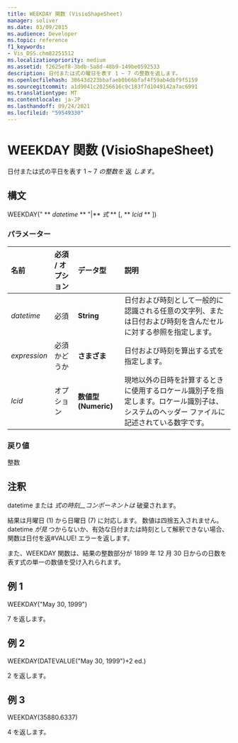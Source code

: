 ```yaml
---
title: WEEKDAY 関数 (VisioShapeSheet)
manager: soliver
ms.date: 03/09/2015
ms.audience: Developer
ms.topic: reference
f1_keywords:
- Vis_DSS.chm82251512
ms.localizationpriority: medium
ms.assetid: f2625ef8-3bdb-5a8d-48b9-149be0592533
description: 日付または式の曜日を表す 1 ~ 7 の整数を返します。
ms.openlocfilehash: 38643d223bbafaeb0b66bfaf4f59ab4dbf9f5159
ms.sourcegitcommit: a1d9041c20256616c9c183f7d1049142a7ac6991
ms.translationtype: MT
ms.contentlocale: ja-JP
ms.lasthandoff: 09/24/2021
ms.locfileid: "59549330"
---
```

# <a name="weekday-function-visioshapesheet"></a>WEEKDAY 関数 (VisioShapeSheet)

日付または式の平日を表す 1 ~ 7  _の整数を_ 返  _します_。
  
## <a name="syntax"></a>構文

WEEKDAY(" ** *datetime* ** "|** *式* ** [, ** *lcid* ** ]) 
  
### <a name="parameters"></a>パラメーター

|**名前**|**必須 / オプション**|**データ型**|**説明**|
|:-----|:-----|:-----|:-----|
| _datetime_ <br/> |必須  <br/> |**String** <br/> | 日付および時刻として一般的に認識される任意の文字列、または日付および時刻を含んだセルに対する参照を指定します。  <br/> |
| _expression_ <br/> |必須かどうか  <br/> |**さまざま** <br/> |日付および時刻を算出する式を指定します。  <br/> |
| _lcid_ <br/> |オプション  <br/> |**数値型 (Numeric)** <br/> |現地以外の日時を計算するときに使用するロケール識別子を指定します。ロケール識別子は、システムのヘッダー ファイルに記述されている数字です。  <br/> |
   
### <a name="return-value"></a>戻り値

整数
  
## <a name="remarks"></a>注釈

datetime または _式の時刻__コンポーネントは_ 破棄されます。 
  
結果は月曜日 (1) から日曜日 (7) に対応します。 数値は四捨五入されません。 datetime  _が見_ つからないか、有効な日付または時刻として解釈できない場合、関数は日付を返#VALUE! エラーを返します。 
  
また、WEEKDAY 関数は、結果の整数部分が 1899 年 12 月 30 日からの日数を表す式の単一の数値を受け入れられます。 
  
## <a name="example-1"></a>例 1

WEEKDAY("May 30, 1999")
  
7 を返します。
  
## <a name="example-2"></a>例 2

WEEKDAY(DATEVALUE("May 30, 1999")+2 ed.)
  
2 を返します。
  
## <a name="example-3"></a>例 3

WEEKDAY(35880.6337)
  
4 を返します。
  

